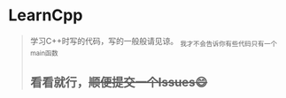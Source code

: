 # LearnCpp
> 学习C++时写的代码，写的一般般请见谅。
> <sub>我才不会告诉你有些代码只有一个main函数</sub>
> ## 看看就行，~~顺便提交一个Issues:smile:~~
